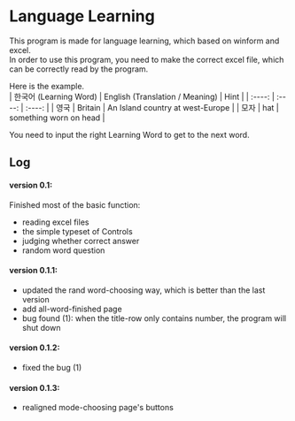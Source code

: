 # Language Learning

This program is made for language learning, which based on winform and excel.  
In order to use this program, you need to make the correct excel file, which can be correctly read by the program.  

Here is the example.  
| 한국어 (Learning Word) | English (Translation / Meaning) | Hint |
| :----: | :----: | :----: |
| 영국 | Britain | An Island country at west-Europe |
| 모자 | hat | something worn on head |

You need to input the right Learning Word to get to the next word.


## Log
#### version 0.1:
Finished most of the basic function: 
 - reading excel files
 - the simple typeset of Controls
 - judging whether correct answer
 - random word question

 #### version 0.1.1:
 - updated the rand word-choosing way, which is better than the last version
 - add all-word-finished page
 - bug found (1): when the title-row only contains number, the program will shut down

#### version 0.1.2:
 - fixed the bug (1)

#### version 0.1.3:
 - realigned mode-choosing page's buttons